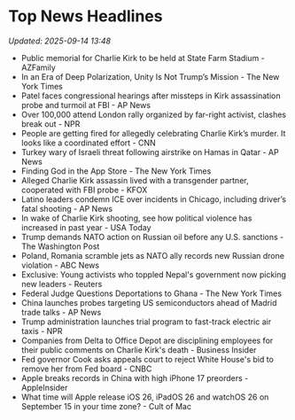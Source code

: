 # Top News Headlines

_Updated: 2025-09-14 13:48_

- Public memorial for Charlie Kirk to be held at State Farm Stadium - AZFamily
- In an Era of Deep Polarization, Unity Is Not Trump’s Mission - The New York Times
- Patel faces congressional hearings after missteps in Kirk assassination probe and turmoil at FBI - AP News
- Over 100,000 attend London rally organized by far-right activist, clashes break out - NPR
- People are getting fired for allegedly celebrating Charlie Kirk’s murder. It looks like a coordinated effort - CNN
- Turkey wary of Israeli threat following airstrike on Hamas in Qatar - AP News
- Finding God in the App Store - The New York Times
- Alleged Charlie Kirk assassin lived with a transgender partner, cooperated with FBI probe - KFOX
- Latino leaders condemn ICE over incidents in Chicago, including driver’s fatal shooting - AP News
- In wake of Charlie Kirk shooting, see how political violence has increased in past year - USA Today
- Trump demands NATO action on Russian oil before any U.S. sanctions - The Washington Post
- Poland, Romania scramble jets as NATO ally records new Russian drone violation - ABC News
- Exclusive: Young activists who toppled Nepal's government now picking new leaders - Reuters
- Federal Judge Questions Deportations to Ghana - The New York Times
- China launches probes targeting US semiconductors ahead of Madrid trade talks - AP News
- Trump administration launches trial program to fast-track electric air taxis - NPR
- Companies from Delta to Office Depot are disciplining employees for their public comments on Charlie Kirk's death - Business Insider
- Fed governor Cook asks appeals court to reject White House's bid to remove her from Fed board - CNBC
- Apple breaks records in China with high iPhone 17 preorders - AppleInsider
- What time will Apple release iOS 26, iPadOS 26 and watchOS 26 on September 15 in your time zone? - Cult of Mac